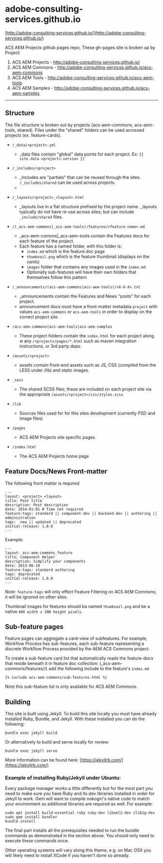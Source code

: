 adobe-consulting-services.github.io
===================================

[http://adobe-consulting-services.github.io/](http://adobe-consulting-services.github.io/)

ACS AEM Projects github pages repo; These gh-pages site is broken up by Project:

1. ACS AEM Projects - http://adobe-consulting-services.github.io/
2. ACS AEM Commons - http://adobe-consulting-services.github.io/acs-aem-commons
3. ACS AEM Tools - http://adobe-consulting-services.github.io/acs-aem-tools
4. ACS AEM Samples - http://adobe-consulting-services.github.io/acs-aem-samples

----

## Structure

The file structure is broken out by projects (acs-aem-commons, acs-aem-tools, shared). Files under the "shared" folders can be used acrossed projects (ex. feature-cards).


* `/_data/<project>.yml`
  * _data files contain "global" data points for each project. Ex: `{{ site.data.<project>.version }}`


* `/_includes/<project>`
  * _includes are "partials" that can be reused through the sites. `/_includes/shared` can be used across projects.
  * 
  
* `/_layouts/<project>_<layout>.html` 
  * _layouts live in a flat structure prefixed by the project name. _layouts typically do not have re-use across sites; but can include `_include/shared` files.

* `/(_acs-aem-commons|_acs-aem-tools)/features/<feature-name>.md`
  * _acs-aem-comons|_acs-aem-tools contain the Features docs for each feature of the project.
  * Each feature has a named folder, with this folder is: 
    * `index.md` which is the feature doc page
    * `thumbnail.png` which is the feature thumbnail (displays on the cards)
    * `images` folder that contains any images used in the `index.md`
    * Optionally sub-features will have their own folders that themselves follow this pattern

* `/_announcements/(acs-aem-commons|acs-aem-tools)/<X-X-X>.txt`
  * _announcements contain the Features and News "posts" for each project. 
  * announcement docs must have a front-matter metadata `project` with values `acs-aem-commons` or `acs-aem-tools` in order to display on the correct project site.

* `/acs-aem-commons|acs-aem-tools|acs-aem-samples`
  * These project folders contain the `index.html` for each project along w any `/<project>/pages/*.html` such as maven integration instructions, or 3rd party deps.

* `/assets/<project>`
  * assets contain front-end assets such as JS, CSS (compiled from the LESS under /lib) and static images.

* `_sass`
  * The shared SCSS files; these are included on each project site via the appropriate `/assets/<project>/css/styles.scss`

* `/lib`
  * Sources files used for for this sites development (currently PSD and image files) 
  
* `/pages`
  * ACS AEM Projects site specific pages

* `/index.html`
  *  The ACS AEM Projects home page
  
## Feature Docs/News Front-matter

The following front matter is required

```
---
layout: <project>_<layout>
title: Post title
description: Post description
date: 2014-01-01 # Time not required
feature-tags: standard || component-dev || backend-dev || authoring || administration
tags:  new || updated || deprecated
initial-release: 1.0.0
---
```

Example:

```
---
layout: acs-aem-commons_feature
title: Component Helper
description: Simplify your components
date: 2013-06-10
feature-tags: standard authoring
tags: deprecated
initial-release: 1.0.0
---
```

Note: `feature-tags` will only effect Feature Filtering on ACS AEM Commons; it will be ignored on other sites.

Thumbnail images for features should ba named `thumbnail.png` and be a native `400 width x 200 height pixels`.

## Sub-feature pages

Feature pages can aggregate a card-view of subfeatures. For example, Workflow Process has sub-features, each sub-feature representing a discrete Workflow Process provided by the AEM ACS Commons project.

To create a sub-feature card list that automatically reads the feature-docs that reside beneath it in feature doc collection: (_acs-aem-commons/features/<feature>/<sub-feature>) add the following include to the feature's `index.md`
 
 ```
 {% include acs-aem-commons/sub-features.html %}
```

Note this sub-feature list is only available for ACS AEM Commons.

## Building

This site is built using Jekyll.  To build this site locally you must have already installed Ruby, Bundle, and Jekyll.  With these installed you can do the following:
```
bundle exec jekyll build
```

Or alternatively to build and serve locally for review:
```
bundle exec jekyll serve
```

More information can be found here: [https://jekyllrb.com/](https://jekyllrb.com/)

### Example of installing Ruby/Jekyll under Ubuntu:
Every package manager works a little differently but for the most part you need to make sure you have Ruby and its dev libraries installed in order for Jekyll to work.  Gem will want to compile nokogiri's native code to match your environment so additional libraries are required as well.
For example:
```
sudo apt install build-essential ruby ruby-dev libxml2-dev zlib1g-dev
sudo gem install bundler
bundle install
```

The final part installs all the prerequisites needed to run the bundle commands as demonstrated in the section above.  You should only need to execute these commands once.

Other operating systems will vary along this theme, e.g. on Mac OSX you will likely need to install XCode if you haven't done so already.